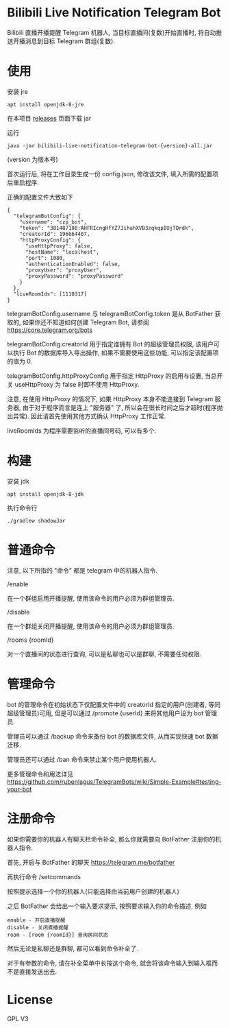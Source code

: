 # Bilibili Live Notification Telegram Bot
Bilibili 直播开播提醒 Telegram 机器人, 当目标直播间(复数)开始直播时, 将自动推送开播消息到目标 Telegram 群组(复数).

# 使用
安装 jre

    apt install openjdk-8-jre

在本项目 [releases](../../releases) 页面下载 jar

运行

    java -jar bilibili-live-notification-telegram-bot-{version}-all.jar

(version 为版本号)

首次运行后, 将在工作目录生成一份 config.json, 修改该文件, 填入所需的配置项后重启程序.

正确的配置文件大致如下

    {
      "telegramBotConfig": {
        "username": "czp_bot",
        "token": "381487180:AHFRIcngHfYZ7JihahXVB3zqkqpIUjTQrdk",
        "creatorId": 196664407,
        "httpProxyConfig": {
          "useHttpProxy": false,
          "hostName": "localhost",
          "port": 1080,
          "authenticationEnabled": false,
          "proxyUser": "proxyUser",
          "proxyPassword": "proxyPassword"
        }
      },
      "liveRoomIds": [1110317]
    }

telegramBotConfig.username 与 telegramBotConfig.token 是从 BotFather 获取的, 如果你还不知道如何创建 Telegram Bot, 请参阅 https://core.telegram.org/bots

telegramBotConfig.creatorId 用于指定谁拥有 Bot 的超级管理员权限, 该用户可以执行 Bot 的数据库导入导出操作, 如果不需要使用这些功能, 可以指定该配置项的值为 0.

telegramBotConfig.httpProxyConfig 用于指定 HttpProxy 的启用与设置, 当总开关 useHttpProxy 为 false 时即不使用 HttpProxy.

注意, 在使用 HttpProxy 的情况下, 如果 HttpProxy 本身不能连接到 Telegram 服务器, 由于对于程序而言是连上 "服务器" 了, 所以会在很长时间之后才超时(程序抛出异常). 因此请首先使用其他方式确认 HttpProxy 工作正常.

liveRoomIds 为程序需要监听的直播间号码, 可以有多个.

# 构建
安装 jdk

    apt install openjdk-8-jdk

执行命令行

    ./gradlew shadowJar

# 普通命令
注意, 以下所指的 "命令" 都是 telegram 中的机器人指令.

/enable

在一个群组启用开播提醒, 使用该命令的用户必须为群组管理员.

/disable

在一个群组关闭开播提醒, 使用该命令的用户必须为群组管理员.

/rooms {roomId}

对一个直播间的状态进行查询, 可以是私聊也可以是群聊, 不需要任何权限.

# 管理命令
bot 的管理命令在初始状态下仅配置文件中的 creatorId 指定的用户(创建者, 等同超级管理员)可用, 但是可以通过 /promote {userId} 来将其他用户设为 bot 管理员.

管理员可以通过 /backup 命令来备份 bot 的数据库文件, 从而实现快速 bot 数据迁移.

管理员还可以通过 /ban 命令来禁止某个用户使用机器人.

更多管理命令和用法详见 https://github.com/rubenlagus/TelegramBots/wiki/Simple-Example#testing-your-bot

# 注册命令
如果你需要你的机器人有聊天栏命令补全, 那么你就需要向 BotFather 注册你的机器人指令.

首先, 开启与 BotFather 的聊天 https://telegram.me/botfather

再执行命令 /setcommands

按照提示选择一个你的机器人(只能选择由当前用户创建的机器人)

之后 BotFather 会给出一个输入要求提示, 按照要求输入你的命令描述, 例如

    enable - 开启直播提醒
    disable - 关闭直播提醒
    room - [room {roomId}] 查询房间状态

然后无论是私聊还是群聊, 都可以看到命令补全了.

对于有参数的命令, 请在补全菜单中长按这个命令, 就会将该命令输入到输入框而不是直接发送出去.

# License
GPL V3
